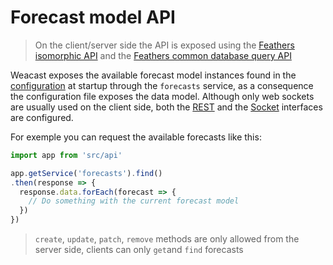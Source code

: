 # Forecast model API

> On the client/server side the API is exposed using the [Feathers isomorphic API](https://docs.feathersjs.com/api/client.html#universal-isomorphic-api) and the [Feathers common database query API](https://docs.feathersjs.com/api/databases/querying.html)

Weacast exposes the available forecast model instances found in the [configuration](../guides/BASICS.MD#configuring) at startup through the `forecasts` service, as a consequence the configuration file exposes the data model. Although only web sockets are usually used on the client side, both the [REST](https://docs.feathersjs.com/api/rest.html) and the [Socket](https://docs.feathersjs.com/api/socketio.html) interfaces are configured.

For exemple you can request the available forecasts like this:
```javascript
import app from 'src/api'

app.getService('forecasts').find()
.then(response => {
  response.data.forEach(forecast => {
    // Do something with the current forecast model
  })
})
```

> `create`, `update`, `patch`, `remove` methods are only allowed from the server side, clients can only `get`and `find` forecasts
